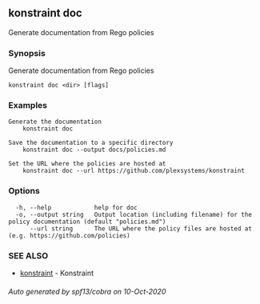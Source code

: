 ## konstraint doc

Generate documentation from Rego policies

### Synopsis

Generate documentation from Rego policies

```
konstraint doc <dir> [flags]
```

### Examples

```
Generate the documentation
	konstraint doc

Save the documentation to a specific directory
	konstraint doc --output docs/policies.md
	
Set the URL where the policies are hosted at
	konstraint doc --url https://github.com/plexsystems/konstraint
```

### Options

```
  -h, --help            help for doc
  -o, --output string   Output location (including filename) for the policy documentation (default "policies.md")
      --url string      The URL where the policy files are hosted at (e.g. https://github.com/policies)
```

### SEE ALSO

* [konstraint](konstraint.md)	 - Konstraint

###### Auto generated by spf13/cobra on 10-Oct-2020
